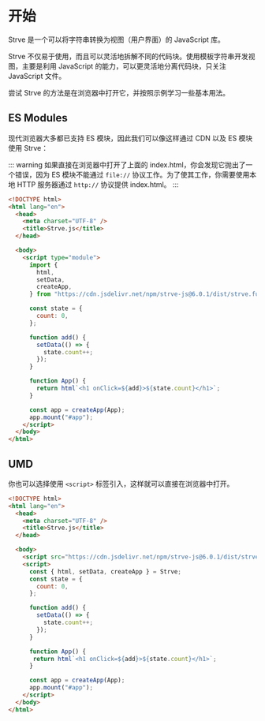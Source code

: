 # 开始

Strve 是一个可以将字符串转换为视图（用户界面）的 JavaScript 库。

Strve 不仅易于使用，而且可以灵活地拆解不同的代码块。使用模板字符串开发视图，主要是利用 JavaScript 的能力，可以更灵活地分离代码块，只关注 JavaScript 文件。

尝试 Strve 的方法是在浏览器中打开它，并按照示例学习一些基本用法。

## ES Modules

现代浏览器大多都已支持 ES 模块，因此我们可以像这样通过 CDN 以及 ES 模块使用 Strve：

::: warning
如果直接在浏览器中打开了上面的 index.html，你会发现它抛出了一个错误，因为 ES 模块不能通过 `file://` 协议工作。为了使其工作，你需要使用本地 HTTP 服务器通过 `http://` 协议提供 index.html。
:::

```html
<!DOCTYPE html>
<html lang="en">
  <head>
    <meta charset="UTF-8" />
    <title>Strve.js</title>
  </head>

  <body>
    <script type="module">
      import {
        html,
        setData,
        createApp,
      } from "https://cdn.jsdelivr.net/npm/strve-js@6.0.1/dist/strve.full-esm.js";

      const state = {
        count: 0,
      };

      function add() {
        setData(() => {
          state.count++;
        });
      }

      function App() {
        return html`<h1 onClick=${add}>${state.count}</h1>`;
      }

      const app = createApp(App);
      app.mount("#app");
    </script>
  </body>
</html>
```

## UMD

你也可以选择使用 `<script>` 标签引入，这样就可以直接在浏览器中打开。

```html
<!DOCTYPE html>
<html lang="en">
  <head>
    <meta charset="UTF-8" />
    <title>Strve.js</title>
  </head>

  <body>
    <script src="https://cdn.jsdelivr.net/npm/strve-js@6.0.1/dist/strve.full.prod.js"></script>
    <script>
      const { html, setData, createApp } = Strve;
      const state = {
        count: 0,
      };

      function add() {
        setData(() => {
          state.count++;
        });
      }

      function App() {
       return html`<h1 onClick=${add}>${state.count}</h1>`;
      }

      const app = createApp(App);
      app.mount("#app");
    </script>
  </body>
</html>
```
